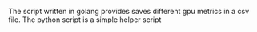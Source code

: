 The script written in golang provides saves different gpu metrics in a csv file.
The python script is a simple helper script
